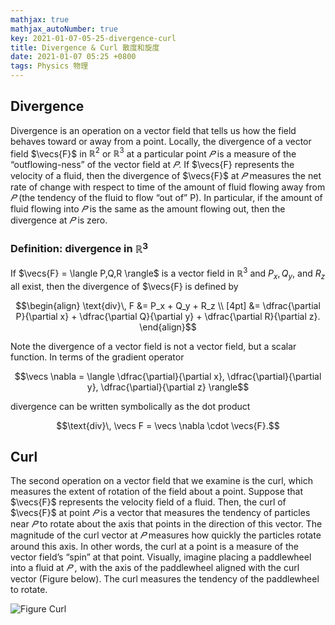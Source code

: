 ```yaml
---
mathjax: true
mathjax_autoNumber: true
key: 2021-01-07-05-25-divergence-curl
title: Divergence & Curl 散度和旋度
date: 2021-01-07 05:25 +0800
tags: Physics 物理
---
```


## Divergence

Divergence is an operation on a vector field that tells us how the field behaves toward or away from a point. Locally, the divergence of a vector field $\vecs{F}$ in $\mathbb{R}^2$ or $\mathbb{R}^3$ at a particular point $𝑃$ is a measure of the “outflowing-ness” of the vector field at $𝑃$. If $\vecs{F} represents the velocity of a fluid, then the divergence of $\vecs{F}$ at $𝑃$ measures the net rate of change with respect to time of the amount of fluid flowing away from $𝑃$ (the tendency of the fluid to flow “out of” P). In particular, if the amount of fluid flowing into $𝑃$ is the same as the amount flowing out, then the divergence at $𝑃$ is zero.

### Definition: divergence in $\mathbb{R}^3$

If $\vecs{F} = \langle P,Q,R \rangle$ is a vector field in $\mathbb{R}^3$ and $P_x, \, Q_y,$ and $R_z$ all exist, then the divergence of $\vecs{F} is defined by

$$\begin{align} \text{div}\, F &= P_x + Q_y + R_z \\
[4pt] &= \dfrac{\partial P}{\partial x} + \dfrac{\partial Q}{\partial y} + \dfrac{\partial R}{\partial z}. \end{align}$$

Note the divergence of a vector field is not a vector field, but a scalar function. In terms of the gradient operator

$$\vecs \nabla = \langle \dfrac{\partial}{\partial x}, \dfrac{\partial}{\partial y}, \dfrac{\partial}{\partial z} \rangle$$

divergence can be written symbolically as the dot product

$$\text{div}\, \vecs F = \vecs \nabla \cdot \vecs{F}.$$

## Curl

The second operation on a vector field that we examine is the curl, which measures the extent of rotation of the field about a point. Suppose that $\vecs{F}$ represents the velocity field of a fluid. Then, the curl of $\vecs{F}$ at point $𝑃$ is a vector that measures the tendency of particles near $𝑃$ to rotate about the axis that points in the direction of this vector. The magnitude of the curl vector at $𝑃$ measures how quickly the particles rotate around this axis. In other words, the curl at a point is a measure of the vector field’s “spin” at that point. Visually, imagine placing a paddlewheel into a fluid at $𝑃$ , with the axis of the paddlewheel aligned with the curl vector (Figure below). The curl measures the tendency of the paddlewheel to rotate.

![Figure Curl](https://tenetai.com/iclass/c1.jpg)

<!--more-->
